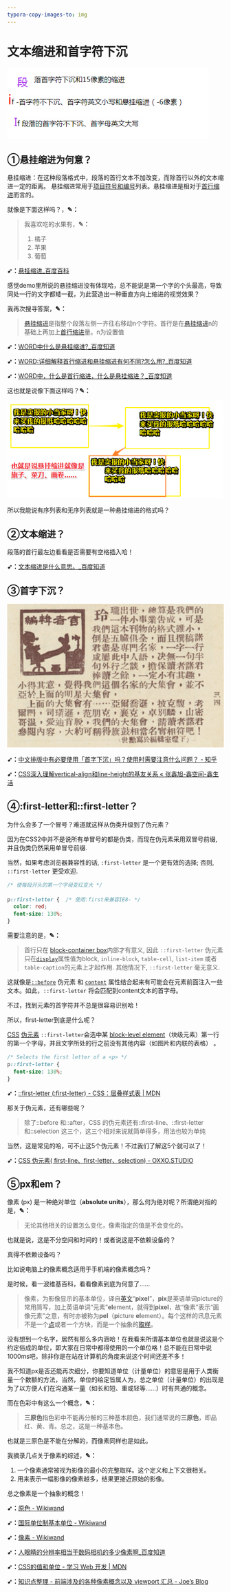 ```yaml
---
typora-copy-images-to: img
---
```


# 文本缩进和首字符下沉

![1543025335133](img/1543025335133.png)

## ①悬挂缩进为何意？

悬挂缩进：在这种段落格式中，段落的首行文本不加改变，而除首行以外的文本缩进一定的距离。 悬挂缩进常用于[项目符号和编号](https://baike.baidu.com/item/%E9%A1%B9%E7%9B%AE%E7%AC%A6%E5%8F%B7%E5%92%8C%E7%BC%96%E5%8F%B7/7715867)列表。悬挂缩进是相对于[首行缩进](https://baike.baidu.com/item/%E9%A6%96%E8%A1%8C%E7%BC%A9%E8%BF%9B/7337431)而言的。

就像是下面这样吗？，**✎：**

> 我喜欢吃的水果有，**✎：**
>
> 1. 橘子
> 2. 苹果
> 3. 葡萄

**➹：**[悬挂缩进_百度百科](https://baike.baidu.com/item/%E6%82%AC%E6%8C%82%E7%BC%A9%E8%BF%9B/7337480?fr=aladdin)

感觉demo里所说的悬挂缩进没有体现哈，总不能说是第一个字的个头最高，导致同处一行的文字都矮一截，为此营造出一种垂直方向上缩进的视觉效果？

我再次搜寻答案，**✎：**

> [悬挂缩进](https://www.baidu.com/s?wd=%E6%82%AC%E6%8C%82%E7%BC%A9%E8%BF%9B&tn=SE_PcZhidaonwhc_ngpagmjz&rsv_dl=gh_pc_zhidao)是指整个段落左侧一齐往右移动n个字符。首行是在[悬挂缩进](https://www.baidu.com/s?wd=%E6%82%AC%E6%8C%82%E7%BC%A9%E8%BF%9B&tn=SE_PcZhidaonwhc_ngpagmjz&rsv_dl=gh_pc_zhidao)n的基础上再加上[首行缩进](https://www.baidu.com/s?wd=%E9%A6%96%E8%A1%8C%E7%BC%A9%E8%BF%9B&tn=SE_PcZhidaonwhc_ngpagmjz&rsv_dl=gh_pc_zhidao)量。n为设置值

**➹：**[WORD中什么是悬挂缩进?_百度知道](https://zhidao.baidu.com/question/445518809.html?qbl=relate_question_4)

**➹：**[WORD:详细解释首行缩进和悬挂缩进有何不同?怎么用?_百度知道](https://zhidao.baidu.com/question/26514290.html?qbl=relate_question_0)

**➹：**[WORD中，什么是首行缩进，什么是悬挂缩进？_百度知道](https://zhidao.baidu.com/question/10967836.html)

这也就是说像下面这样吗？**✎：**

![1543028470244](img/1543028470244.png)

所以我能说有序列表和无序列表就是一种悬挂缩进的格式吗？

## ②文本缩进？

段落的首行最左边看看是否需要有空格插入哈！

**➹：**[文本缩进是什么意思。_百度知道](https://zhidao.baidu.com/question/550140394.html)

## ③首字下沉？

![1543025283343](img/1543025283343.png)

**➹：**[中文排版中有必要使用「首字下沉」吗？使用时需要注意什么问题？ - 知乎](https://www.zhihu.com/question/19644477)

**➹：**[CSS深入理解vertical-align和line-height的基友关系 « 张鑫旭-鑫空间-鑫生活](https://www.zhangxinxu.com/wordpress/2015/08/css-deep-understand-vertical-align-and-line-height/comment-page-2/)

## ④:first-letter和::first-letter？

为什么会多了一个冒号？难道就这样从伪类升级到了伪元素？

因为在CSS2中并不是说所有单冒号的都是伪类，而现在伪元素采用双冒号前缀, 并且伪类仍然采用单冒号前缀.

当然，如果考虑浏览器兼容性的话, `:first-letter` 是一个更有效的选择; 否则, `::first-letter` 更受欢迎.

```css
/* 使每段开头的第一个字母变红变大 */

p::first-letter {  /* 使用:first来兼容IE8- */
  color: red; 
  font-size: 130%; 
}
```

需要注意的是，**✎：**

> 首行只在 [block-container box](https://developer.mozilla.org/en/CSS/Visual_formatting_model#Block-level_elements_and_block_boxes)内部才有意义, 因此 `::first-letter` 伪元素 只在[`display`](https://developer.mozilla.org/zh-CN/docs/Web/CSS/display)属性值为block, `inline-block`, `table-cell`, `list-item` 或者 `table-caption`的元素上才起作用. 其他情况下, `::first-letter` 毫无意义.

这就像是[`::before`](https://developer.mozilla.org/zh-CN/docs/Web/CSS/::before) 伪元素 和 [`content`](https://developer.mozilla.org/zh-CN/docs/Web/CSS/content) 属性结合起来有可能会在元素前面注入一些文本。如此，`::first-letter` 将会匹配到content文本的首字母。

不过，找到元素的首字符并不总是很容易识别哈！

所以，first-letter到底是什么呢？

[CSS](https://developer.mozilla.org/en/CSS) [伪元素](https://developer.mozilla.org/en/CSS/Pseudo-elements) `::first-letter`会选中某 [block-level element](https://developer.mozilla.org/en-US/docs/Web/CSS/Visual_formatting_model#Block-level_elements_and_block_boxes)（块级元素）第一行的第一个字母，并且文字所处的行之前没有其他内容（如图片和内联的表格） 。

```css
/* Selects the first letter of a <p> */
p::first-letter {
  font-size: 130%;
}
```

**➹：**[::first-letter (:first-letter) - CSS：层叠样式表 | MDN](https://developer.mozilla.org/zh-CN/docs/Web/CSS/::first-letter)

那关于伪元素，还有哪些呢？

> 除了::before 和::after，CSS 的伪元素还有::first-line、::first-letter 和::selection 这三个，这三个相对来说就简单得多，用法也较为单纯

当然，这是常见的哈，可不止这5个伪元素！不过我们了解这5个就可以了！

**➹：**[CSS 伪元素( first-line、first-letter、selection) - OXXO.STUDIO](https://www.oxxostudio.tw/articles/201706/pseudo-element-4.html)

## ⑤px和em？

像素 (px) 是一种绝对单位（**absolute units**），那么何为绝对呢？所谓绝对指的是，**✎：**

> 无论其他相关的设置怎么变化，像素指定的值是不会变化的。

也就是说，这是不分空间和时间的！或者说这是不依赖设备的？

真得不依赖设备吗？

比如说电脑上的像素概念适用于手机端的像素概念吗？

是时候，看一波维基百科，看看像素到底为何意了……

> 像素，为影像显示的基本单位，译自[英文](https://www.wikiwand.com/zh-hans/%E8%8B%B1%E6%96%87)“**pixel**”，**pix**是英语单词picture的常用简写，加上英语单词“元素”**el**ement，就得到**pixel**，故“像素”表示“画像元素”之意，有时亦被称为**pel**（**p**icture **el**ement）。每个这样的讯息元素不是一个[点](https://www.wikiwand.com/zh-hans/%E7%82%B9)或者一个方块，而是一个抽象的[取样](https://www.wikiwand.com/zh-hans/%E5%8F%96%E6%A8%A3)。

没有想到一个名字，居然有那么多内涵哈！在我看来所谓基本单位也就是说这是个约定俗成的单位，即大家在日常中都得使用的一个单位咯！总不能在日常中说1000ms吧，除非你是在站在计算机的角度来说这个时间还差不多！

我不知道px是否还能再次细分，你要知道单位（计量单位）的意思是用于人类衡量一个数额的方法，当然，单位的给定皆属人为，总之单位（计量单位）的出现是为了以方便人们在沟通某一[量](https://www.wikiwand.com/zh-hans/%E9%87%8F_(%E7%89%A9%E7%90%86))（如长和短、重或轻等……）时有共通的概念。

而在色彩中有这么一个概念，**✎：**

> **三原色**指色彩中不能再分解的三种基本颜色，我们通常说的**三原色**，即品红、黄、青。总之，这是一种基本色。

也就是三原色是不能在分解的，而像素同样也是如此。

我摘录几点关于像素的综述，**✎：**

1. 一个像素通常被视为影像的最小的完整取样。这个定义和上下文很相关。
2. 用来表示一幅影像的像素越多，结果更接近原始的影像。

总之像素是一个抽象的概念！

**➹：**[原色 - Wikiwand](https://www.wikiwand.com/zh-cn/%E5%8E%9F%E8%89%B2)

**➹：**[国际单位制基本单位 - Wikiwand](https://www.wikiwand.com/zh-cn/%E5%9B%BD%E9%99%85%E5%8D%95%E4%BD%8D%E5%88%B6%E5%9F%BA%E6%9C%AC%E5%8D%95%E4%BD%8D)

**➹：**[像素 - Wikiwand](https://www.wikiwand.com/zh-hans/%E5%83%8F%E7%B4%A0)

**➹：**[人眼睛的分辨率相当于数码相机的多少像素啊_百度知道](https://zhidao.baidu.com/question/587091848.html?qbl=relate_question_6)

**➹：**[CSS的值和单位 - 学习 Web 开发 | MDN](https://developer.mozilla.org/zh-CN/docs/Learn/CSS/Introduction_to_CSS/Values_and_units)

**➹：**[知识点整理 - 前端涉及的各种像素概念以及 viewport 汇总 - Joe’s Blog](https://hijiangtao.github.io/2017/07/09/Device-Viewport-and-Pixel-Introduction/)









